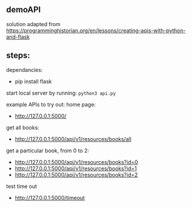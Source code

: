 ## demoAPI
solution adapted from https://programminghistorian.org/en/lessons/creating-apis-with-python-and-flask

## steps:
dependancies:
* pip install flask

start local server by running: `python3 api.py`

example APIs to try out: 
home page: 
  * http://127.0.0.1:5000/

get all books: 
  * http://127.0.0.1:5000/api/v1/resources/books/all

get a particular book, from 0 to 2:
  * http://127.0.0.1:5000/api/v1/resources/books?id=0
  * http://127.0.0.1:5000/api/v1/resources/books?id=1
  * http://127.0.0.1:5000/api/v1/resources/books?id=2

test time out
  * http://127.0.0.1:5000/timeout
